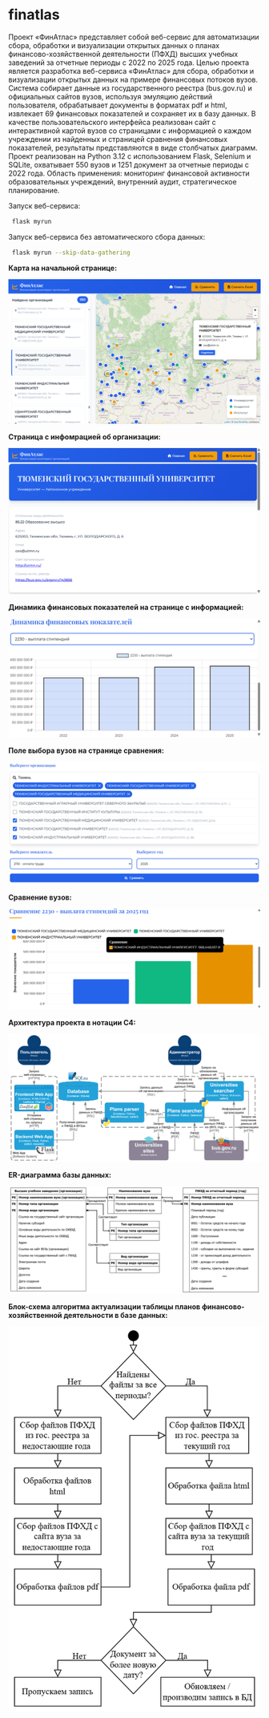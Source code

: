 # finatlas
Проект «ФинАтлас» представляет собой веб-сервис для автоматизации сбора, обработки и визуализации открытых данных о планах финансово-хозяйственной деятельности (ПФХД) высших учебных заведений за отчетные периоды с 2022 по 2025 года. Целью проекта является разработка веб-сервиса «ФинАтлас» для сбора, обработки и визуализации открытых данных на примере финансовых потоков вузов. Система собирает данные из государственного реестра (bus.gov.ru) и официальных сайтов вузов, используя эмуляцию действий пользователя, обрабатывает документы в форматах pdf и html, извлекает 69 финансовых показателей и сохраняет их в базу данных. В качестве пользовательского интерфейса реализован сайт с интерактивной картой вузов со страницами с информацией о каждом учреждении из найденных и страницей сравнения финансовых показателей, результаты представляются в виде столбчатых диаграмм. Проект реализован на Python 3.12 с использованием Flask, Selenium и SQLite, охватывает 550 вузов и 1251 документ за отчетные периоды с 2022 года. Область применения: мониторинг финансовой активности образовательных учреждений, внутренний аудит, стратегическое планирование.

Запуск веб-сервиса:
```bash
 flask myrun
```

Запуск веб-сервиса без автоматического сбора данных:
```bash
 flask myrun --skip-data-gathering
```

**Карта на начальной странице:**

![](https://github.com/nikorr0/finatlas/blob/main/images/%D0%9A%D0%B0%D1%80%D1%82%D0%B0.png)


**Страница с инфомрацией об организации:**

![](https://github.com/nikorr0/finatlas/blob/main/images/%D0%98%D0%BD%D1%84%D0%BE%D1%80%D0%BC%D0%B0%D1%86%D0%B8%D1%8F_%D0%BE%D0%B1_%D0%BE%D1%80%D0%B3%D0%B0%D0%BD%D0%B8%D0%B7%D0%B0%D1%86%D0%B8%D0%B8.png)


**Динамика финансовых показателей на странице с информацией:**

![](https://github.com/nikorr0/finatlas/blob/main/images/%D0%94%D0%B8%D0%BD%D0%B0%D0%BC%D0%B8%D0%BA%D0%B0_%D1%84%D0%B8%D0%BD%D0%B0%D0%BD%D1%81%D0%BE%D0%B2%D1%8B%D1%85_%D0%BF%D0%BE%D0%BA%D0%B0%D0%B7%D0%B0%D1%82%D0%B5%D0%BB%D0%B5%D0%B9.png)

**Поле выбора вузов на странице сравнения:**

![](https://github.com/nikorr0/finatlas/blob/main/images/%D0%9E%D0%BA%D0%BD%D0%BE%20%D0%B2%D1%8B%D0%B1%D0%BE%D1%80%D0%B0%20%D0%B2%D1%83%D0%B7%D0%BE%D0%B2.png)

**Сравнение вузов:**

![](https://github.com/nikorr0/finatlas/blob/main/images/%D0%A1%D1%80%D0%B0%D0%B2%D0%BD%D0%B5%D0%BD%D0%B8%D0%B5.png)

**Архитектура проекта в нотации C4:**

![](https://github.com/nikorr0/finatlas/blob/main/images/%D0%90%D1%80%D1%85%D0%B8%D1%82%D0%B5%D0%BA%D1%82%D1%83%D1%80%D0%B0%20%D0%BF%D1%80%D0%BE%D0%B5%D0%BA%D1%82%D0%B0%20C4.png)

**ER-диаграмма базы данных:**

![](https://github.com/nikorr0/finatlas/blob/main/images/ER-%D0%B4%D0%B8%D0%B0%D0%B3%D1%80%D0%B0%D0%BC%D0%BC%D0%B0%20%D0%91%D0%94.drawio.png)

**Блок-схема алгоритма актуализации таблицы планов финансово-хозяйственной деятельности в базе данных:**

![](https://github.com/nikorr0/finatlas/blob/main/images/%D0%90%D0%BA%D1%82%D1%83%D0%B0%D0%BB%D0%B8%D0%B7%D0%B0%D1%86%D0%B8%D1%8F.png)
